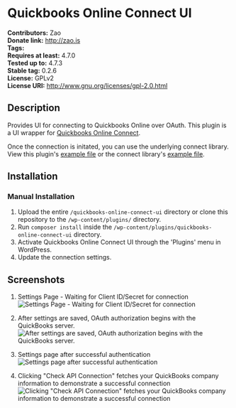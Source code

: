# Quickbooks Online Connect UI #
**Contributors:**      Zao  
**Donate link:**       http://zao.is  
**Tags:**  
**Requires at least:** 4.7.0  
**Tested up to:**      4.7.3  
**Stable tag:**        0.2.6  
**License:**           GPLv2  
**License URI:**       http://www.gnu.org/licenses/gpl-2.0.html  

## Description

Provides UI for connecting to Quickbooks Online over OAuth. This plugin is a UI wrapper for [Quickbooks Online Connect](https://github.com/zao-web/qbo-connect).

Once the connection is initated, you can use the underlying connect library. View this plugin's [example file](https://github.com/zao-web/quickbooks-online-connect-ui/blob/master/example.php) or the connect library's [example file](https://github.com/zao-web/quickbooks-online-connect/blob/master/example.php).

## Installation

### Manual Installation

1. Upload the entire `/quickbooks-online-connect-ui` directory or clone this repository to the `/wp-content/plugins/` directory.
2. Run `composer install` inside the `/wp-content/plugins/quickbooks-online-connect-ui` directory.
3. Activate Quickbooks Online Connect UI through the 'Plugins' menu in WordPress.
4. Update the connection settings.

## Screenshots

1. Settings Page - Waiting for Client ID/Secret for connection
![Settings Page - Waiting for Client ID/Secret for connection](https://raw.githubusercontent.com/zao-web/quickbooks-online-connect-ui/master/waiting-for-connection.png)

2. After settings are saved, OAuth authorization begins with the QuickBooks server.
![After settings are saved, OAuth authorization begins with the QuickBooks server.](https://raw.githubusercontent.com/zao-web/quickbooks-online-connect-ui/master/authorizing.png)

3. Settings page after successful authentication
![Settings page after successful authentication](https://raw.githubusercontent.com/zao-web/quickbooks-online-connect-ui/master/connected.png)

4. Clicking "Check API Connection" fetches your QuickBooks company information to demonstrate a successful connection
![Clicking "Check API Connection" fetches your QuickBooks company information to demonstrate a successful connection](https://raw.githubusercontent.com/zao-web/quickbooks-online-connect-ui/master/check-api-connection.png)

